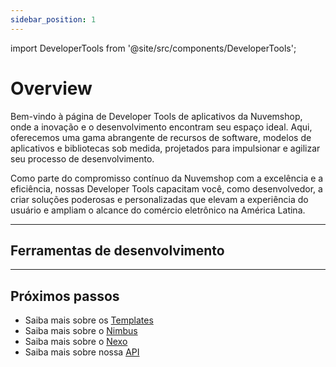 ```yaml
---
sidebar_position: 1
---
```


import DeveloperTools from '@site/src/components/DeveloperTools';

# Overview

Bem-vindo à página de Developer Tools de aplicativos da Nuvemshop, onde a inovação e o desenvolvimento encontram seu espaço ideal. Aqui, oferecemos uma gama abrangente de recursos de software, modelos de aplicativos e bibliotecas sob medida, projetados para impulsionar e agilizar seu processo de desenvolvimento.

Como parte do compromisso contínuo da Nuvemshop com a excelência e a eficiência, nossas Developer Tools capacitam você, como desenvolvedor, a criar soluções poderosas e personalizadas que elevam a experiência do usuário e ampliam o alcance do comércio eletrônico na América Latina.

---

## Ferramentas de desenvolvimento

<DeveloperTools />

---

## Próximos passos

- Saiba mais sobre os [Templates](./templates)
- Saiba mais sobre o [Nimbus](./nimbus)
- Saiba mais sobre o [Nexo](./nexo)
- Saiba mais sobre nossa [API](./nuvemshop-api)

